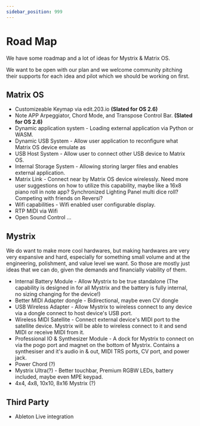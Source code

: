 ```yaml
---
sidebar_position: 999
---
```


# Road Map

We have some roadmap and a lot of ideas for Mystrix & Matrix OS.

We want to be open with our plan and we welcome community pitching their supports for each idea and pilot which we should be working on first.

## Matrix OS
- Customizeable Keymap via edit.203.io **(Slated for OS 2.6)**
- Note APP Arpeggiator, Chord Mode, and Transpose Control Bar. **(Slated for OS 2.6)**
- Dynamic application system - Loading external application via Python or WASM.
- Dynamic USB System - Allow user application to reconfigure what Matrix OS device emulate as
- USB Host System - Allow user to connect other USB device to Matrix OS.
- Internal Storage System - Allowing storing larger files and enables external application.
- Matrix Link - Connect near by Matrix OS device wirelessly. Need more user suggestions on how to utilize this capability, maybe like a 16x8 piano roll in note app? Synchronized Lighting Panel multi dice roll? Competing with friends on Reversi?
- Wifi capabilities - Wifi enabled user configurable display.
- RTP MIDI via Wifi
- Open Sound Control
...

## Mystrix

We do want to make more cool hardwares, but making hardwares are very very expansive and hard, especially for something small volume and at the engineering, polishment, and value level we want. So those are mostly just ideas that we can do, given the demands and financially viability of them.

- Internal Battery Module - Allow Mystrix to be true standalone (The capability is designed in for all Mystrix and the battery is fully internal, no sizing changing for the device!)
- Better MIDI Adapter dongle - Bidirectional, maybe even CV dongle
- USB Wireless Adapter - Allow Mystrix to wireless connect to any device via a dongle connect to host device's USB port.
- Wireless MIDI Satellite - Connect external device's MIDI port to the satellite device. Mystrix will be able to wireless connect to it and send MIDI or receive MIDI from it.
- Professional IO & Synthesizer Module - A dock for Mystrix to connect on via the pogo port and magnet on the bottom of Mystrix. Contains a synthesiser and it's audio in & out, MIDI TRS ports, CV port, and power jack.
- Power Chord (?)
- Mystrix Ultra(?) - Better touchbar, Premium RGBW LEDs, battery included, maybe even MPE keypad.
- 4x4, 4x8, 10x10, 8x16 Mystrix (?)

## Third Party
- Ableton Live integration 





